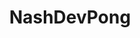 ---
title: NashDevPong
website: https://nashdev-pong.firebaseapp.com
github: https://github.com/BrendonPierson/nashDevPong
image: https://nashdev-pong.firebaseapp.com/media/apple-icon-114x114.png
description: A Ping Pong ranking app that records both singles and doubles matches.  Player ranks are calculated using the ELO chess rating algorithm.  To setup the ranking system for your office you can simply clone the repo and change two constants as outlined in the repo readme.
techsUsed: angular, lodash, angular material, firebase
---